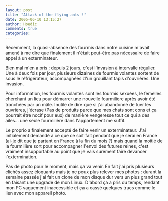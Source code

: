 ```yaml
---
layout: post
title: "Attack of the flying ants !"
date: 2005-06-10 13:15:27
author: Hoedic
comments: true
categories: 
---
```



Récemment, la quasi-absence des fourmis dans notre cuisine m'avait amené à me dire que finalement il n'était peut-être pas nécessaire de faire appel à un exterminateur.

Bien mal m'en a pris ; depuis 2 jours, c'est l'invasion à intervalle régulier. Une à deux fois par jour, plusieurs dizaines de fourmis volantes sortent de sous le réfrigérateur, accompagnées d'un grouillant tapis d'ouvrières. Une invasion.

Pour information, les fourmis volantes sont les fourmis sexuées, le femelles cherchant un lieu pour démarrer une nouvelle fourmilière après avoir été tronchées par un mâle. Inutile de dire que si j'ai abandonné de tuer les ouvrières, j'écrase (Pas de produits parce que mes chats sont cons et ça pourrait être nocif pour eux) de manière vengeresse tout ce qui a des ailes... une seule fourmilière dans l'appartement me suffit.

Le proprio a finalement accepté de faire venir un exterminateur. J'ai initialement demandé à ce que ce soit fait pendant que je serai en France (ai-je dit que je partant en France à la fin du mois ?) mais quand la moitié de la fourmilière sort pour accompagner l'envol des futures reines, c'est vraiment insupportable au point que je vais surement faire devancer l'extermination.

Pas de photo pour le moment, mais ça va venir. En fait j'ai pris plusieurs clichés assez éloquants mais je ne peux plus relever mes photos : durant la semaine passée j'ai fait un clone de mon disque dur vers un plus grand tout en faisant une upgrade de mon Linux. D'abord ça a pris du temps, rendant mon PC vaguement inaccessible et ça a cassé quelques trucs comme le lien avec mon appareil photo.